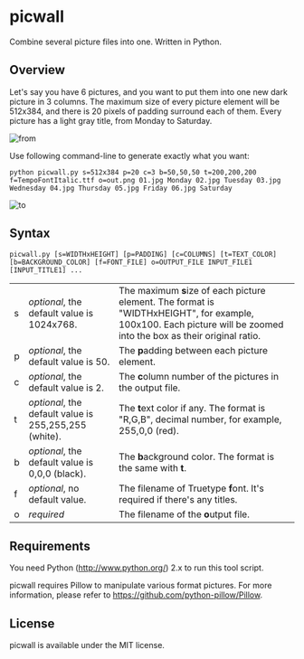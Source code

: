 picwall
=======

Combine several picture files into one. Written in Python.

Overview
--------

Let's say you have 6 pictures, and you want to put them into one new dark picture in 3 columns. The maximum size of every picture element will be 512x384, and there is 20 pixels of padding surround each of them. Every picture has a light gray title, from Monday to Saturday.

![from](https://raw.github.com/porter-liu/picwall/master/docs/img01.jpg)

Use following command-line to generate exactly what you want:

    python picwall.py s=512x384 p=20 c=3 b=50,50,50 t=200,200,200 f=TempoFontItalic.ttf o=out.png 01.jpg Monday 02.jpg Tuesday 03.jpg Wednesday 04.jpg Thursday 05.jpg Friday 06.jpg Saturday

![to](https://raw.github.com/porter-liu/picwall/master/docs/img02.jpg)

Syntax
------

    picwall.py [s=WIDTHxHEIGHT] [p=PADDING] [c=COLUMNS] [t=TEXT_COLOR] [b=BACKGROUND_COLOR] [f=FONT_FILE] o=OUTPUT_FILE INPUT_FILE1 [INPUT_TITLE1] ...

<table>
  <tr>
    <td>s</td> <td><i>optional</i>, the default value is 1024x768.</td> <td>The maximum <b>s</b>ize of each picture element. The format is "WIDTHxHEIGHT", for example, 100x100. Each picture will be zoomed into the box as their original ratio.</td>
  </tr>
  <tr>
    <td>p</td> <td><i>optional</i>, the default value is 50.</td> <td>The <b>p</b>adding between each picture element.</td>
  </tr>
  <tr>
    <td>c</td> <td><i>optional</i>, the default value is 2.</td> <td>The <b>c</b>olumn number of the pictures in the output file.</td>
  </tr>
  <tr>
    <td>t</td> <td><i>optional</i>, the default value is 255,255,255 (white).</td> <td>The <b>t</b>ext color if any. The format is "R,G,B", decimal number, for example, 255,0,0 (red).</td>
  </tr>
  <tr>
    <td>b</td> <td><i>optional</i>, the default value is 0,0,0 (black).</td> <td>The <b>b</b>ackground color. The format is the same with <b>t</b>.</td>
  </tr>
  <tr>
    <td>f</td> <td><i>optional</i>, no default value.</td> <td>The filename of Truetype <b>f</b>ont. It's required if there's any titles.</td>
  </tr>
  <tr>
    <td>o</td> <td><i>required</i></td> <td>The filename of the <b>o</b>utput file.</td>
  </tr>
</table>

Requirements
------------

You need Python (http://www.python.org/) 2.x to run this tool script.

picwall requires Pillow to manipulate various format pictures. For more information, please refer to https://github.com/python-pillow/Pillow.

License
-------

picwall is available under the MIT license.
